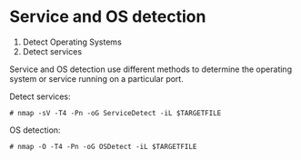 # Service and OS detection

1. Detect Operating Systems
2. Detect services

Service and OS detection use different methods to determine the operating system or service running on a particular port.

Detect services:

```text
# nmap -sV -T4 -Pn -oG ServiceDetect -iL $TARGETFILE
```

OS detection:

```text
# nmap -O -T4 -Pn -oG OSDetect -iL $TARGETFILE        
```

